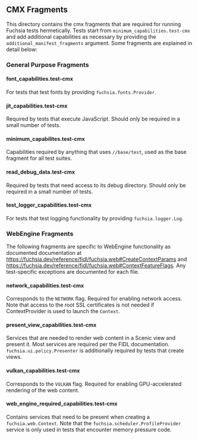 ## CMX Fragments

This directory contains the cmx fragments that are required for running
Fuchsia tests hermetically. Tests start from `minimum_capabilities.test-cmx`
and add additional capabilities as necessary by providing the
`additional_manifest_fragments` argument. Some fragments are explained in detail
below:

### General Purpose Fragments

#### font_capabilities.test-cmx
For tests that test fonts by providing `fuchsia.fonts.Provider`.

#### jit_capabilities.test-cmx
Required by tests that execute JavaScript. Should only be required in a small
number of tests.

#### minimum_capabilites.test-cmx
Capabilities required by anything that uses `//base/test`, used as the base
fragment for all test suites.

#### read_debug_data.test-cmx
Required by tests that need access to its debug directory. Should only be
required in a small number of tests.

#### test_logger_capabilities.test-cmx
For tests that test logging functionality by providing `fuchsia.logger.Log`.

### WebEngine Fragments
The following fragments are specific to WebEngine functionality as documented
documentation at
https://fuchsia.dev/reference/fidl/fuchsia.web#CreateContextParams and
https://fuchsia.dev/reference/fidl/fuchsia.web#ContextFeatureFlags.
Any test-specific exceptions are documented for each file.

#### network_capabilities.test-cmx
Corresponds to the `NETWORK` flag. Required for enabling network access. Note
that access to the root SSL certificates is not needed if ContextProvider is
used to launch the `Context`.

#### present_view_capabilities.test-cmx
Services that are needed to render web content in a Scenic view and present it.
Most services are required per the FIDL documentation.
`fuchsia.ui.policy.Presenter` is additionally required by tests that create
views.

#### vulkan_capabilities.test-cmx
Corresponds to the `VULKAN` flag. Required for enabling GPU-accelerated
rendering of the web content.

#### web_engine_required_capabilities.test-cmx
Contains services that need to be present when creating a
`fuchsia.web.Context`. Note that the `fuchsia.scheduler.ProfileProvider` service
is only used in tests that encounter memory pressure code.
